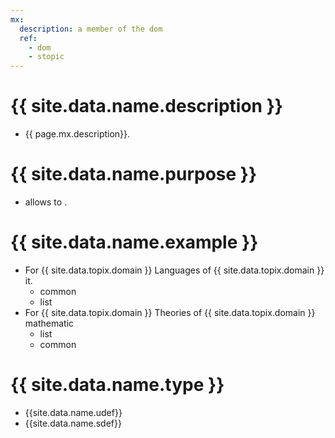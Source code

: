 ```yaml
---
mx:
  description: a member of the dom
  ref: 
    - dom
    - stopic
---
```


# {{ site.data.name.description }}
- {{ page.mx.description}}.

# {{ site.data.name.purpose }}
- allows to .

# {{ site.data.name.example }}
- For {{ site.data.topix.domain }} Languages of {{ site.data.topix.domain }} it.
  - common
  - list
- For {{ site.data.topix.domain }} Theories of {{ site.data.topix.domain }} mathematic
  - list
  - common
# {{ site.data.name.type }}
- {{site.data.name.udef}}
- {{site.data.name.sdef}}
